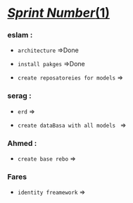 # 	<ins> ***Sprint Number***(1) </ins>
### eslam :
* `architecture` =>Done

* `install pakges` =>Done

* `create reposatoreies for models` =>
### serag :
* `erd` =>

* `create dataBasa with all models ` =>


### Ahmed :

* `create base rebo` =>

### Fares
* `identity freamework` =>
